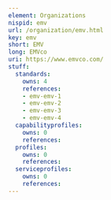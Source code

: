 ```yaml
---
element: Organizations
nispid: emv
url: /organization/emv.html
key: emv
short: EMV
long: EMVco
uri: https://www.emvco.com/
stuff:
  standards:
    owns: 4
    references:
    - emv-emv-1
    - emv-emv-2
    - emv-emv-3
    - emv-emv-4
  capabilityprofiles:
    owns: 0
    references:
  profiles:
    owns: 0
    references:
  serviceprofiles:
    owns: 0
    references:
---
```

